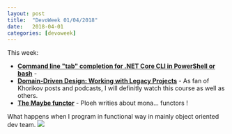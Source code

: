 ```yaml
---
layout: post
title:  "DevoWeek 01/04/2018"
date:   2018-04-01
categories: [devoweek]
---
```


This week:

* **[Command line "tab" completion for .NET Core CLI in PowerShell or bash](https://www.hanselman.com/blog/CommandLineTabCompletionForNETCoreCLIInPowerShellOrBash.aspx)** - 
* **[Domain-Driven Design: Working with Legacy Projects](http://enterprisecraftsmanship.com/2018/03/28/new-course-domain-driven-design-working-legacy-projects/)** - As fan of Khorikov posts and podcasts, I will definitly watch this course as well as others.
* **[The Maybe functor](http://blog.ploeh.dk/2018/03/26/the-maybe-functor/)** - Ploeh writies about mona... functors !
                            
What happens when I program in functional way in mainly object oriented dev team.
![](https://i.imgur.com/tvC6Asb.png)
